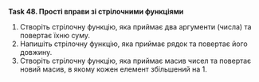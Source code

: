 **Task 48. Прості вправи зі стрілочними функціями**

1. Створіть стрілочну функцію, яка приймає два аргументи (числа) та повертає їхню суму.
2. Напишіть стрілочну функцію, яка приймає рядок та повертає його довжину.
3. Створіть стрілочну функцію, яка приймає масив чисел та повертає новий масив, в якому кожен елемент збільшений на 1.